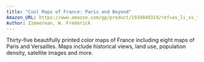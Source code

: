 ```yaml
---
title: "Cool Maps of France: Paris and Beyond"
Amazon_URL: https://www.amazon.com/gp/product/1934840319/ref=as_li_ss_tl?ie=UTF8&linkCode=ll1&tag=internetbo00a-20
Author: Zimmerman, W. Frederick
---
```

Thirty-five beautifully printed color maps of France including eight maps of Paris and Versailles.  Maps include historical views,  land use, population density, satellite images and more.